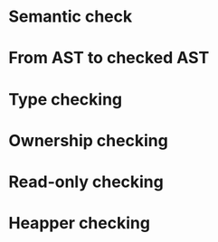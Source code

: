 # Semantic check
# From AST to checked AST
# Type checking
# Ownership checking
# Read-only checking
# Heapper checking
